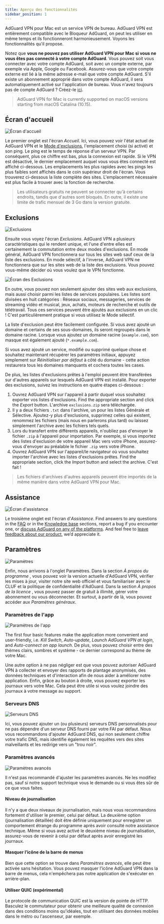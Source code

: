 ```yaml
---
title: Aperçu des fonctionnalités
sidebar_position: 1
---
```


AdGuard VPN pour Mac est un service VPN de bureau. AdGuard VPN est entièrement compatible avec le Bloqueur AdGuard, on peut les utiliser en même temps et ils fonctionneront harmonieusement. Voyons les fonctionnalités qu'il propose.

Notez que **vous ne pouvez pas utiliser AdGuard VPN pour Mac si vous ne vous êtes pas connecté à votre compte AdGuard**. Vous pouvez soit vous connecter avec votre compte AdGuard, soit avec un compte externe, par exemple via Apple, Google ou Facebook. Assurez-vous que votre compte externe est lié à la même adresse e-mail que votre compte AdGuard. S'il existe un abonnement approprié dans votre compte AdGuard, il sera automatiquement activé sur l'application de bureau. Vous n'avez toujours pas de compte AdGuard ? Créez-le [ici](https://auth.adguard.com/registration.html).

> AdGuard VPN for Mac is currently supported on macOS versions starting from macOS Catalina (10.15).

## Écran d'accueil

![Écran d'accueil](https://cdn.adguardvpn.com/content/kb/vpn/mac/main_en.png)

Le premier onglet est l'écran *Accueil*. Ici, vous pouvez voir l'état actuel de AdGuard VPN et le [Mode d'exclusions](#exclusions), l'emplacement choisi (si activé) et son ping. Le ping est le temps de réponse d'un serveur VPN. Par conséquent, plus ce chiffre est bas, plus la connexion est rapide. Si le VPN est désactivé, le dernier emplacement auquel vous vous êtes connecté est affiché ci-dessous. Les emplacements les plus rapides avec les pings les plus faibles sont affichés dans le coin supérieur droit de l'écran. Vous trouverez ci-dessous la liste complète des sites. L'emplacement nécessaire est plus facile à trouver avec la fonction de recherche.

> Les utilisateurs gratuits ne peuvent se connecter qu'à certains endroits, tandis que d'autres sont bloqués. En outre, il existe une limite de trafic mensuel de 3 Go dans la version gratuite.

## Exclusions

![Exclusions](https://cdn.adguardvpn.com/content/kb/vpn/mac/exclusions_en.png)

Ensuite vous voyez l'écran *Exclusions*. AdGuard VPN a plusieurs caractéristiques qui le rendent unique, et l'une d'entre elles est certainement la commutation entre deux modes d'exclusions. En mode général, AdGuard VPN fonctionnera sur tous les sites web sauf ceux de la liste des exclusions. En mode sélectif, à l'inverse, AdGuard VPN ne fonctionnera que sur les sites web de la liste des exclusions. Vous pouvez vous-même décider où vous voulez que le VPN fonctionne.

![Écran des Exclusions](https://cdn.adguardvpn.com/content/kb/vpn/mac/services_en.png)

En outre, vous pouvez non seulement ajouter des sites web aux exclusions, mais aussi choisir parmi les listes de services populaires. Les listes sont divisées en huit catégories : Réseaux sociaux, messageries, services de streaming vidéo et musical, jeux, achats, moteurs de recherche et outils de télétravail. Tous ces services peuvent être ajoutés aux exclusions en un clic ! C'est particulièrement pratique si vous utilisez le Mode sélectif.

La liste d'exclusion peut être facilement configurée. Si vous avez ajouté un domaine et certains de ses sous-domaines, ils seront regroupés dans le domaine racine. Lorsque vous ajoutez un domaine racine (`example.com`), son masque est également ajouté (`*.example.com`).

Si vous avez ajouté un service, modifié ou supprimé quelque chose et souhaitez maintenant récupérer les paramètres initiaux, appuyez simplement sur *Réinitialiser par défaut* à côté du domaine - cette action restaurera tous les domaines manquants et cochera toutes les cases.

De plus, les listes d'exclusions prêtes à l'emploi peuvent être transférées sur d'autres appareils sur lesquels AdGuard VPN est installé. Pour exporter des exclusions, suivez les instructions en quatre étapes ci-dessous :

1. Ouvrez AdGuard VPN sur l'appareil à partir duquel vous souhaitez exporter vos listes d'exclusions. Find the appropriate section and click the *Export* button. L'archive `exclusions.zip` sera téléchargée.
2. Il y a deux fichiers `.txt` dans l'archive, un pour les listes Générale et Sélective. Ajoutez-y plus d'exclusions, supprimez celles qui existent, renommez les fichiers (mais nous en parlerons plus tard) ou laissez simplement l'archive avec les fichiers tels quels.
3. Lors du transfert entre différents appareils, n'oubliez pas d'envoyer le fichier `.zip` à l'appareil pour importation. Par exemple, si vous importez des listes d'exclusion de votre appareil Mac vers votre iPhone, assurez-vous d'envoyer au préalable le fichier `.zip` vers votre iPhone.
4. Ouvrez AdGuard VPN sur l'appareil/le navigateur où vous souhaitez importer l'archive avec les listes d'exclusions prêtes. Find the appropriate section, click the *Import* button and select the archive. C'est fait !

> Les fichiers d'archives d'autres appareils peuvent être importés de la même manière dans votre AdGuard VPN pour Mac.

## Assistance

![Écran d'assistance](https://cdn.adguardvpn.com/content/kb/vpn/mac/support_en.png)

Le troisième onglet est l'écran d'*Assistance*. Find answers to any questions in the [FAQ](https://adguard-vpn.com/welcome.html#faq) or in the [Knowledge base](/intro.md) sections, report a bug if you encounter one, or [discuss AdGuard on any of the platforms](https://adguard.com/discuss.html). And feel free to [leave feedback about our product](https://surveys.adguard.com/vpn_mac/form.html), we’d appreciate it.

## Paramètres

![Paramètres](https://cdn.adguardvpn.com/content/kb/vpn/mac/settings_en.png)

Enfin, nous arrivons à l'onglet Paramètres. Dans la section *À propos du programme* , vous pouvez voir la version actuelle d'AdGuard VPN, vérifier les mises à jour, visiter notre site web officiel et vous familiariser avec le CLUF et la politique de confidentialité d'AdGuard. Dans la section *À propos de la licence* , vous pouvez passer de gratuit à illimité, gérer votre abonnement ou vous déconnecter. Et surtout, à partir de là, vous pouvez accéder aux *Paramètres généraux*.

### Paramètres de l'app

![Paramètres de l'app](https://cdn.adguardvpn.com/content/kb/vpn/mac/general-settings_en.png)

The first four basic features make the application more convenient and user-friendly, i.e. *Kill Switch*, *Auto-update*, *Launch AdGuard VPN at login*, and *Auto-connect on app launch*. De plus, vous pouvez choisir entre des thèmes clairs, sombres et système - ce dernier correspond au thème de votre Mac.

Une autre option à ne pas négliger est que vous pouvez autoriser AdGuard VPN à collecter et envoyer des rapports de plantage anonymisés, des données techniques et d'interaction afin de nous aider à améliorer notre application. Enfin, grâce au bouton à droite, vous pouvez exporter les journaux vers votre Mac. Cela peut être utile si vous voulez joindre des journaux à votre message au support.

### Serveurs DNS

![Serveurs DNS](https://cdn.adguardvpn.com/content/kb/vpn/mac/dns_en.png)

Ici, vous pouvez ajouter un (ou plusieurs) serveurs DNS personnalisés pour ne pas dépendre d'un serveur DNS fourni par votre FAI par défaut. Nous vous recommandons d'ajouter AdGuard DNS, qui non seulement chiffre votre trafic DNS, mais identifie également les requêtes vers des sites malveillants et les redirige vers un "trou noir".

### Paramètres avancés

![Paramètres avancés](https://cdn.adguardvpn.com/content/kb/vpn/mac/advanced-settings_en.png)

Il n'est pas recommandé d'ajuster les paramètres avancés. Ne les modifiez pas, sauf si notre support technique vous le demande ou si vous êtes sûr de ce que vous faites.

#### Niveau de journalisation
Il n'y a que deux niveaux de journalisation, mais nous vous recommandons fortement d'utiliser le premier, celui par défaut. La deuxième option (journalisation détaillée) doit être définie uniquement pour enregistrer un comportement étrange du programme après avoir consulté notre assistance technique. Même si vous avez activé le deuxième niveau de journalisation, assurez-vous de revenir à celui par défaut après avoir enregistré les journaux.

#### Masquer l’icône de la barre de menus
Bien que cette option se trouve dans *Paramètres avancés*, elle peut être activée sans hésitation. Vous pouvez masquer l'icône AdGuard VPN dans la barre de menus, cela n'empêchera pas notre application de s'exécuter en arrière-plan.

#### Utiliser QUIC (expérimental)

Le protocole de communication QUIC est la version de pointe de HTTP. Basculez le commutateur pour obtenir une meilleure qualité de connexion dans des conditions moins qu'idéales, tout en utilisant des données mobiles dans le métro ou l'ascenseur, par exemple.
